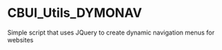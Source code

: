CBUI_Utils_DYMONAV
==================

Simple script that uses JQuery to create dynamic navigation menus for websites